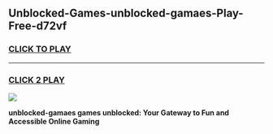 
## Unblocked-Games-unblocked-gamaes-Play-Free-d72vf
<h3>
<a href="https://premium76.site?title=unblocked-gamaes&ref=12A">CLICK TO PLAY</a></h3>
<hr>

<h3>
<a href="https://premium76.site?title=unblocked-gamaes&ref=12A">CLICK 2 PLAY</a>
  
</h3>

<a href="https://premium76.site?title=unblocked-gamaes&ref=12A"><img src="https://clearcache.store/games.png"></a>


**unblocked-gamaes games unblocked: Your Gateway to Fun and Accessible Online Gaming**
